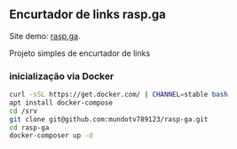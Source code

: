 ## Encurtador de links rasp.ga

Site demo: [rasp.ga](https://rasp.ga).

Projeto simples de encurtador de links

### inicialização via Docker
```bash
curl -sSL https://get.docker.com/ | CHANNEL=stable bash
apt install docker-compose
cd /srv
git clone git@github.com:mundotv789123/rasp-ga.git
cd rasp-ga
docker-composer up -d
```

